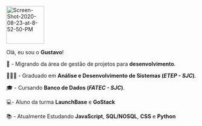 
<p align="left">
  <img src="https://i.ibb.co/cNwc1x7/aaaaa1.png" alt="Screen-Shot-2020-08-23-at-8-52-50-PM" border="0" width="100">
</p>

Olá, eu sou o **Gustavo**!

🚧  - Migrando da área de gestão de projetos para **desenvolvimento**.

👨🏻‍🎓 - Graduado em **Análise e Desenvolvimento de Sistemas (_ETEP - SJC_)**.

🎓 - Cursando **Banco de Dados (_FATEC - SJC_)**.

💻- Aluno da turma **LaunchBase** e **GoStack**

📚 - Atualmente Estudando **JavaScript**, **SQL/NOSQL**, **CSS** e **Python**



